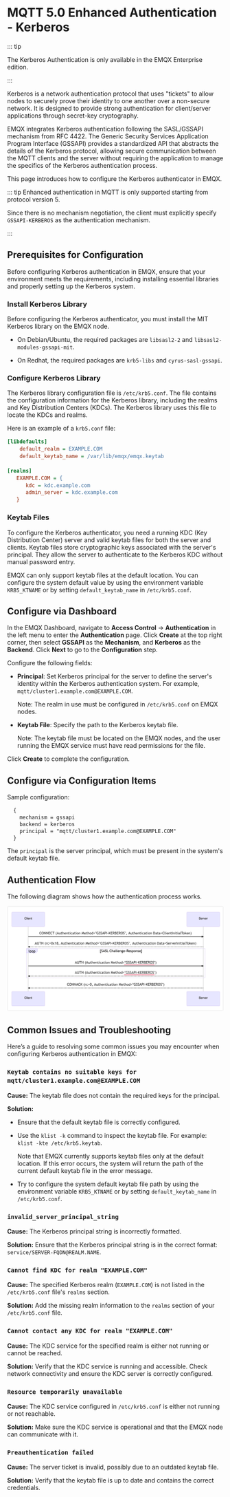 # MQTT 5.0 Enhanced Authentication - Kerberos

::: tip

The Kerberos Authentication is only available in the EMQX Enterprise edition.

:::

Kerberos is a network authentication protocol that uses "tickets" to allow nodes to securely prove their identity to one another over a non-secure network. It is designed to provide strong authentication for client/server applications through secret-key cryptography. 

EMQX integrates Kerberos authentication following the SASL/GSSAPI mechanism from RFC 4422. The Generic Security Services Application Program Interface (GSSAPI) provides a standardized API that abstracts the details of the Kerberos protocol, allowing secure communication between the MQTT clients and the server without requiring the application to manage the specifics of the Kerberos authentication process.

This page introduces how to configure the Kerberos authenticator in EMQX.

::: tip
Enhanced authentication in MQTT is only supported starting from protocol version 5.

Since there is no mechanism negotiation, the client must explicitly specify `GSSAPI-KERBEROS` as the authentication mechanism.

:::

## Prerequisites for Configuration

Before configuring Kerberos authentication in EMQX, ensure that your environment meets the requirements, including installing essential libraries and properly setting up the Kerberos system.

### Install Kerberos Library

Before configuring the Kerberos authenticator, you must install the MIT Kerberos library on the EMQX node.

- On Debian/Ubuntu, the required packages are `libsasl2-2` and `libsasl2-modules-gssapi-mit`.

- On Redhat, the required packages are `krb5-libs` and `cyrus-sasl-gssapi`.


### Configure Kerberos Library

The Kerberos library configuration file is `/etc/krb5.conf`. The file contains the configuration information for the Kerberos library, including the realms and Key Distribution Centers (KDCs). The Kerberos library uses this file to locate the KDCs and realms.

Here is an example of a `krb5.conf` file:

```ini
[libdefaults]
    default_realm = EXAMPLE.COM
    default_keytab_name = /var/lib/emqx/emqx.keytab

[realms]
   EXAMPLE.COM = {
      kdc = kdc.example.com
      admin_server = kdc.example.com
   }
```

### Keytab Files

To configure the Kerberos authenticator, you need a running KDC (Key Distribution Center) server and valid keytab files for both the server and clients. Keytab files store cryptographic keys associated with the server's principal. They allow the server to authenticate to the Kerberos KDC without manual password entry.

EMQX can only support keytab files at the default location. You can configure the system default value by using the environment variable `KRB5_KTNAME` or by setting `default_keytab_name` in `/etc/krb5.conf`.

## Configure via Dashboard

In the EMQX Dashboard, navigate to **Access Control** -> **Authentication** in the left menu to enter the **Authentication** page. Click **Create** at the top right corner, then select **GSSAPI** as the **Mechanism**, and **Kerberos** as the **Backend**. Click **Next** to go to the **Configuration** step.

Configure the following fields:

- **Principal**: Set Kerberos principal for the server to define the server's identity within the Kerberos authentication system. For example, `mqtt/cluster1.example.com@EXAMPLE.COM`. 

  Note: The realm in use must be configured in `/etc/krb5.conf` on EMQX nodes.

- **Keytab File**: Specify the path to the Kerberos keytab file.

  Note: The keytab file must be located on the EMQX nodes, and the user running the EMQX service must have read permissions for the file.

Click **Create** to complete the configuration.

## Configure via Configuration Items

Sample configuration:

```hcl
  {
    mechanism = gssapi
    backend = kerberos
    principal = "mqtt/cluster1.example.com@EXAMPLE.COM"
  }
```

The `principal` is the server principal, which must be present in the system's default keytab file.

## Authentication Flow

The following diagram shows how the authentication process works.

![kerberos_workflow](./assets/kerberos_workflow.png)

## Common Issues and Troubleshooting

Here’s a guide to resolving some common issues you may encounter when configuring Kerberos authentication in EMQX:

### `Keytab contains no suitable keys for mqtt/cluster1.example.com@EXAMPLE.COM`

**Cause:** The keytab file does not contain the required keys for the principal. 

**Solution:**

- Ensure that the default keytab file is correctly configured.

- Use the `klist -k` command to inspect the keytab file. For example: `klist -kte /etc/krb5.keytab`.

  Note that EMQX currently supports keytab files only at the default location. If this error occurs, the system will return the path of the current default keytab file in the error message.

- Try to configure the system default keytab file path by using the environment variable `KRB5_KTNAME` or by setting `default_keytab_name` in `/etc/krb5.conf`.

### `invalid_server_principal_string`

**Cause:** The Kerberos principal string is incorrectly formatted. 

**Solution:** Ensure that the Kerberos principal string is in the correct format: `service/SERVER-FQDN@REALM.NAME`.

### `Cannot find KDC for realm "EXAMPLE.COM"`

**Cause:** The specified Kerberos realm (`EXAMPLE.COM`) is not listed in the `/etc/krb5.conf` file's `realms` section. 

**Solution:** Add the missing realm information to the `realms` section of your `/etc/krb5.conf` file.

### `Cannot contact any KDC for realm "EXAMPLE.COM"`

**Cause:** The KDC service for the specified realm is either not running or cannot be reached. 

**Solution:** Verify that the KDC service is running and accessible. Check network connectivity and ensure the KDC server is correctly configured.

### `Resource temporarily unavailable`

**Cause:** The KDC service configured in `/etc/krb5.conf` is either not running or not reachable. 

**Solution:** Make sure the KDC service is operational and that the EMQX node can communicate with it.

### `Preauthentication failed`

**Cause:** The server ticket is invalid, possibly due to an outdated keytab file.

**Solution:** Verify that the keytab file is up to date and contains the correct credentials.
